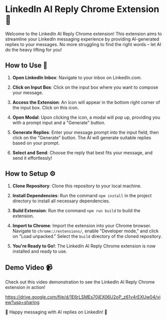 
# LinkedIn AI Reply Chrome Extension 🚀

Welcome to the LinkedIn AI Reply Chrome extension! This extension aims to streamline your LinkedIn messaging experience by providing AI-generated replies to your messages. No more struggling to find the right words – let AI do the heavy lifting for you!

## How to Use 📝

1. **Open LinkedIn Inbox**: Navigate to your inbox on LinkedIn.com.

2. **Click on Input Box**: Click on the input box where you want to compose your message.

3. **Access the Extension**: An icon will appear in the bottom right corner of the input box. Click on this icon.

4. **Open Modal**: Upon clicking the icon, a modal will pop up, providing you with a prompt input and a "Generate" button.

5. **Generate Replies**: Enter your message prompt into the input field, then click on the "Generate" button. The AI will generate suitable replies based on your prompt.

6. **Select and Send**: Choose the reply that best fits your message, and send it effortlessly!

## How to Setup ⚙️

1. **Clone Repository**: Clone this repository to your local machine.

2. **Install Dependencies**: Run the command `npm install` in the project directory to install all necessary dependencies.

3. **Build Extension**: Run the command `npm run build` to build the extension.

4. **Import to Chrome**: Import the extension into your Chrome browser. Navigate to `chrome://extensions/`, enable "Developer mode," and click on "Load unpacked." Select the `build` directory of the cloned repository.

5. **You're Ready to Go!**: The LinkedIn AI Reply Chrome extension is now installed and ready to use.

## Demo Video 📹

Check out this video demonstration to see the LinkedIn AI Reply Chrome extension in action!

https://drive.google.com/file/d/1E6rLSMEs70jEX06U2oP_z61v4rEXUw04/view?usp=sharing

🎉 Happy messaging with AI replies on LinkedIn! 🎉
